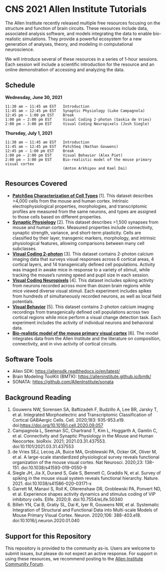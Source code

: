CNS 2021 Allen Institute Tutorials
==================================

The Allen Institute recently released multiple free resources focusing on the structure and function of brain circuits. These resources include data, associated analysis software, and models integrating the data to enable bio-realistic simulations. They provide a powerful ecosystem for a new generation of analyses, theory, and modeling in computational neuroscience.

We will introduce several of these resources in a series of 1-hour sessions. Each session will include a scientific introduction for the resource and an online demonstration of accessing and analyzing the data.


Schedule
--------

**Wednesday, June 30, 2021**

    11:30 am – 11:45 am EST   Introduction
    11:45 am – 12:45 pm EST   Synaptic Physiology (Luke Campagnola)
    12:45 pm – 1:00 pm EST    Break
    1:00 pm – 2:00 pm EST     Visual Coding 2-photon (Saskia de Vries)
    2:00 pm – 3:00 pm EST     Visual Coding Neuropixels (Josh Siegle)

**Thursday, July 1, 2021**

    11:30 am – 11:45 am EST   Introduction
    11:45 am – 12:45 pm EST   PatchSeq (Nathan Gouwens)
    12:45 pm – 1:00 pm EST    Break
    1:00 pm – 2:00 pm EST     Visual Behavior (Alex Piet)
    2:00 pm – 3:00 pm EST     Bio-realistic model of the mouse primary visual cortex 
                              (Anton Arkhipov and Kael Dai)


Resources Covered
-----------------

- [**PatchSeq Characterization of Cell Types**](https://portal.brain-map.org/explore/classes/multimodal-characterization) [1]. This dataset describes >4,000 cells from the mouse and human cortex. Intrinsic electrophysiological properties, morphologies, and transcriptomic profiles are measured from the same neurons, and types are assigned to those cells based on different properties.
- [**Synaptic Physiology**](http://portal.brain-map.org/explore/connectivity/synaptic-physiology) [2]. This dataset describes >1,500 synapses from mouse and human cortex. Measured properties include connectivity, synaptic strength, variance, and short-term plasticity. Cells are classified by their layer, transgenic markers, morphology, and intrinsic physiological features, allowing comparisons between many cell subclasses.
- [**Visual Coding 2-photon**](https://portal.brain-map.org/explore/circuits/visual-coding-2p) [3]. This dataset contains 2-photon calcium imaging data that surveys visual responses across 6 cortical areas, 4 cortical layers, and 14 transgenically defined cell populations. Activity was imaged in awake mice in response to a variety of stimuli, while tracking the mouse’s running speed and pupil size in each session.
- [**Visual Coding Neuropixels**](https://portal.brain-map.org/explore/circuits/visual-coding-neuropixels) [4]. This dataset includes spiking activity from neurons recorded across more than dozen brain regions while mice viewed diverse visual stimuli. Each experiment includes spikes from hundreds of simultaneously recorded neurons, as well as local field potentials.
- [**Visual Behavior**](https://portal.brain-map.org/explore/circuits/visual-behavior-2p) [5]. This dataset contains 2-photon calcium imaging recordings from transgenically defined cell populations across two cortical regions while mice perform a visual change detection task. Each experiment includes the activity of individual neurons and behavioral data.
- [**Bio-realistic model of the mouse primary visual cortex**](https://portal.brain-map.org/explore/models/mv1-all-layers) [6]. The model integrates data from the Allen Institute and the literature on composition, connectivity, and in vivo activity of cortical circuits.


Software Tools
--------------

- Allen SDK: https://allensdk.readthedocs.io/en/latest/
- Brain Modeling ToolKit (BMTK): https://alleninstitute.github.io/bmtk/
- SONATA: https://github.com/AllenInstitute/sonata


Background Reading
------------------

1. Gouwens NW, Sorensen SA, Baftizadeh F, Budzillo A, Lee BR, Jarsky T, et al. Integrated Morphoelectric and Transcriptomic Classification of Cortical GABAergic Cells. Cell. 2020;183: 935-953.e19. doi:https://doi.org/10.1016/j.cell.2020.09.057
2. Campagnola L, Seeman SC, Chartrand T, Kim L, Hoggarth A, Gamlin C, et al. Connectivity and Synaptic Physiology in the Mouse and Human Neocortex. bioRxiv. 2021; 2021.03.31.437553. doi:10.1101/2021.03.31.437553
3. de Vries SEJ, Lecoq JA, Buice MA, Groblewski PA, Ocker GK, Oliver M, et al. A large-scale standardized physiological survey reveals functional organization of the mouse visual cortex. Nat Neurosci. 2020;23: 138–151. doi:10.1038/s41593-019-0550-9
4. Siegle JH, Jia X, Durand S, Gale S, Bennett C, Graddis N, et al. Survey of spiking in the mouse visual system reveals functional hierarchy. Nature. 2021. doi:10.1038/s41586-020-03171-x
5. Garrett M, Manavi S, Roll K, Ollerenshaw DR, Groblewski PA, Ponvert ND, et al. Experience shapes activity dynamics and stimulus coding of VIP inhibitory cells. Elife. 2020;9. doi:10.7554/eLife.50340
6. Billeh YN, Cai B, Gratiy SL, Dai K, Iyer R, Gouwens NW, et al. Systematic Integration of Structural and Functional Data into Multi-scale Models of Mouse Primary Visual Cortex. Neuron. 2020;106: 388-403.e18. doi:10.1016/j.neuron.2020.01.040


Support for this Repository
---------------------------

This repository is provided to the community as-is. Users are welcome to submit issues, but please do not expect an active response. For support in using these resources, we recommend posting to the [Allen Institute Community Forum](https://community.brain-map.org/).
